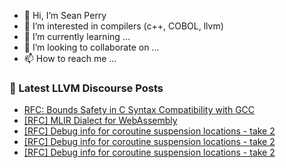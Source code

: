 - 👋 Hi, I’m Sean Perry
- 👀 I’m interested in compilers (c++, COBOL, llvm)
- 🌱 I’m currently learning ...
- 💞️ I’m looking to collaborate on ...
- 📫 How to reach me ...

<!---
s66perry/s66perry is a ✨ special ✨ repository because its `README.md` (this file) appears on your GitHub profile.
You can click the Preview link to take a look at your changes.
--->
### 📕 Latest LLVM Discourse Posts

<!-- DISCOURSE-LLVM:START -->
- [RFC: Bounds Safety in C Syntax Compatibility with GCC](https://discourse.llvm.org/t/rfc-bounds-safety-in-c-syntax-compatibility-with-gcc/85885?page=4#post_75)
- [[RFC] MLIR Dialect for WebAssembly](https://discourse.llvm.org/t/rfc-mlir-dialect-for-webassembly/86758?page=2#post_33)
- [[RFC] Debug info for coroutine suspension locations - take 2](https://discourse.llvm.org/t/rfc-debug-info-for-coroutine-suspension-locations-take-2/86606#post_15)
- [[RFC] Debug info for coroutine suspension locations - take 2](https://discourse.llvm.org/t/rfc-debug-info-for-coroutine-suspension-locations-take-2/86606#post_14)
- [[RFC] Debug info for coroutine suspension locations - take 2](https://discourse.llvm.org/t/rfc-debug-info-for-coroutine-suspension-locations-take-2/86606#post_13)
<!-- DISCOURSE-LLVM:END -->
